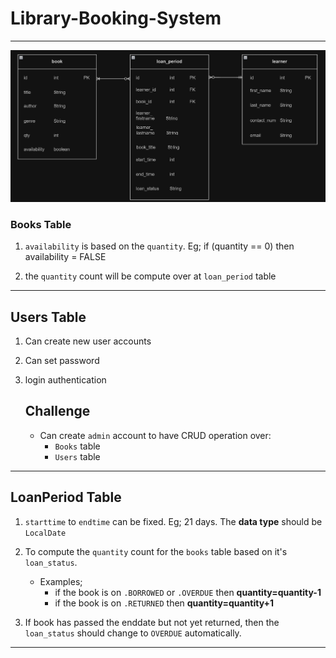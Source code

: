 # Library-Booking-System 
***


![Schema_Diagram](https://github.com/eggOnion/Library-Booking-System/blob/main/Schema%20Diagram.png?raw=true)


### Books Table

1. `availability` is based on the `quantity`. Eg; if (quantity == 0) then availability = FALSE

2. the `quantity` count will be compute over at `loan_period` table

***


## Users Table

1. Can create new user accounts
2. Can set password
3. login authentication

    ## Challenge
    * Can create `admin` account to have CRUD operation over:
        * `Books` table
        * `Users` table

***


## LoanPeriod Table

1. `starttime` to `endtime` can be fixed. Eg; 21 days. The **data type** should be `LocalDate`

2.  To compute the `quantity` count for the `books` table based on it's `loan_status`.
    * Examples; 
        * if the book is on `.BORROWED` or `.OVERDUE` then **quantity=quantity-1**
        * if the book is on `.RETURNED` then  **quantity=quantity+1**
            
3. If book has passed the enddate but not yet returned, then the `loan_status` should change to `OVERDUE` automatically.

***
